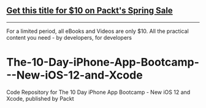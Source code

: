 ## [Get this title for $10 on Packt's Spring Sale](https://www.packt.com/V15320?utm_source=github&utm_medium=packt-github-repo&utm_campaign=spring_10_dollar_2022)
-----
For a limited period, all eBooks and Videos are only $10. All the practical content you need \- by developers, for developers

# The-10-Day-iPhone-App-Bootcamp---New-iOS-12-and-Xcode
Code Repository for The 10 Day iPhone App Bootcamp - New iOS 12 and Xcode, published by Packt
